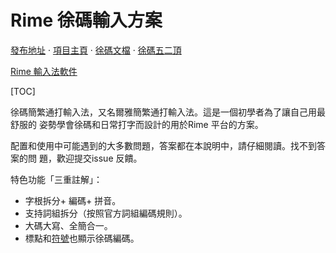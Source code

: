 # Rime 徐碼輸入方案

[發布地址](https://github.com/Ace-Who/rime-xuma) ·
[項目主頁](https://ace-who.github.io/rime-xuma/) ·
[徐碼文檔](https://www.xumax.top) ·
[徐碼五二頂](misc/五二頂)

[Rime 輸入法軟件](https://rime.im/)

[TOC]

徐碼簡繁通打輸入法，又名爾雅簡繁通打輸入法。這是一個初學者為了讓自己用最舒服的
姿勢學會徐碼和日常打字而設計的用於Rime 平台的方案。

配置和使用中可能遇到的大多數問題，答案都在本說明中，請仔細閱讀。找不到答案的問
題，歡迎提交issue 反饋。

特色功能「三重註解」：

- 字根拆分+ 編碼+ 拼音。
- 支持詞組拆分（按照官方詞組編碼規則）。
- 大碼大寫、全簡合一。
- 標點和[符號](
  https://github.com/rime/rime-prelude/blob/master/symbols.yaml
  )也顯示徐碼編碼。
